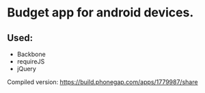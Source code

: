 # Budget app for android devices.
## Used: 
 - Backbone
 - requireJS
 - jQuery

Compiled version:
https://build.phonegap.com/apps/1779987/share
